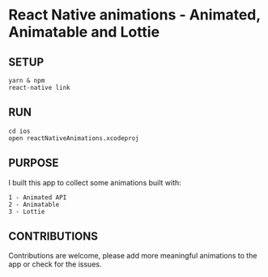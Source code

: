 # React Native animations - Animated, Animatable and Lottie

## SETUP
```
yarn & npm
react-native link
```

## RUN
```
cd ios
open reactNativeAnimations.xcodeproj
```

## PURPOSE
I built this app to collect some animations built with:
```
1 - Animated API
2 - Animatable
3 - Lottie
```

## CONTRIBUTIONS
Contributions are welcome, please add more meaningful animations to the app or check for the issues.